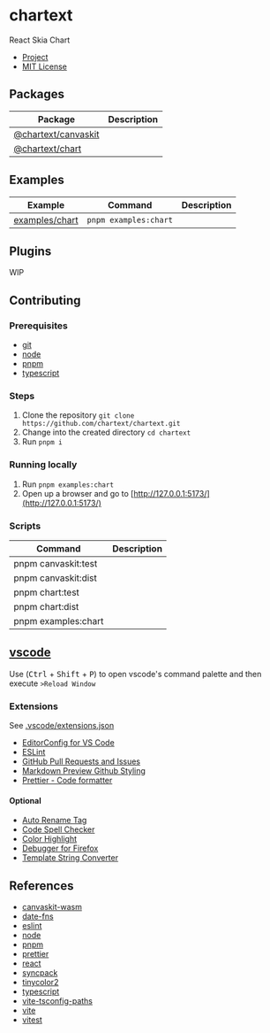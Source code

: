 # chartext

React Skia Chart

- [Project](https://github.com/orgs/chartext/projects/2)
- [MIT License](./LICENSE)

## Packages

| Package | Description |
| - | - |
| [@chartext/canvaskit](./packages/canvaskit/) | |
| [@chartext/chart](./packages/chart/) | |

## Examples

| Example | Command | Description |
| - | - | - |
| [examples/chart](./examples/chart/) | `pnpm examples:chart` |  |

## Plugins

WIP

## Contributing

### Prerequisites

- [git](https://git-scm.com/downloads)
- [node](https://nodejs.org/)
- [pnpm](https://pnpm.io/installation)
- [typescript](https://www.typescriptlang.org/download)

### Steps

1. Clone the repository `git clone https://github.com/chartext/chartext.git`
2. Change into the created directory `cd chartext`
3. Run `pnpm i`

### Running locally

1. Run `pnpm examples:chart`
2. Open up a browser and go to [http://127.0.0.1:5173/](http://127.0.0.1:5173/)

### Scripts

| Command | Description |
| - | - |
| pnpm canvaskit:test | |
| pnpm canvaskit:dist | |
| pnpm chart:test | |
| pnpm chart:dist | |
| pnpm examples:chart | |

## [vscode](https://code.visualstudio.com/)

Use (<kbd>Ctrl</kbd> + <kbd>Shift</kbd> + <kbd>P</kbd>) to open vscode's command palette and then execute `>Reload Window`

### Extensions

See [.vscode/extensions.json](.vscode/extensions.json)
- [EditorConfig for VS Code](https://marketplace.visualstudio.com/items?itemName=EditorConfig.EditorConfig)
- [ESLint](https://marketplace.visualstudio.com/items?itemName=dbaeumer.vscode-eslint)
- [GitHub Pull Requests and Issues](https://marketplace.visualstudio.com/items?itemName=GitHub.vscode-pull-request-github)
- [Markdown Preview Github Styling](https://marketplace.visualstudio.com/items?itemName=bierner.markdown-preview-github-styles)
- [Prettier - Code formatter](https://marketplace.visualstudio.com/items?itemName=esbenp.prettier-vscode)

#### Optional

- [Auto Rename Tag](https://marketplace.visualstudio.com/items?itemName=formulahendry.auto-rename-tag)
- [Code Spell Checker](https://marketplace.visualstudio.com/items?itemName=streetsidesoftware.code-spell-checker)
- [Color Highlight](https://marketplace.visualstudio.com/items?itemName=naumovs.color-highlight)
- [Debugger for Firefox](https://marketplace.visualstudio.com/items?itemName=firefox-devtools.vscode-firefox-debug)
- [Template String Converter](https://marketplace.visualstudio.com/items?itemName=meganrogge.template-string-converter)

## References
- [canvaskit-wasm](https://github.com/google/skia/tree/main/modules/canvaskit)
- [date-fns](https://github.com/date-fns/date-fns)
- [eslint](https://github.com/eslint/eslint)
- [node](https://github.com/nodejs/node)
- [pnpm](https://github.com/pnpm/pnpm)
- [prettier](https://github.com/prettier/prettier)
- [react](https://github.com/facebook/react)
- [syncpack](https://github.com/JamieMason/syncpack)
- [tinycolor2](https://github.com/bgrins/TinyColor)
- [typescript](https://github.com/microsoft/TypeScript)
- [vite-tsconfig-paths](https://github.com/aleclarson/vite-tsconfig-paths)
- [vite](https://github.com/vitejs/vite)
- [vitest](https://github.com/vitest-dev/vitest)
